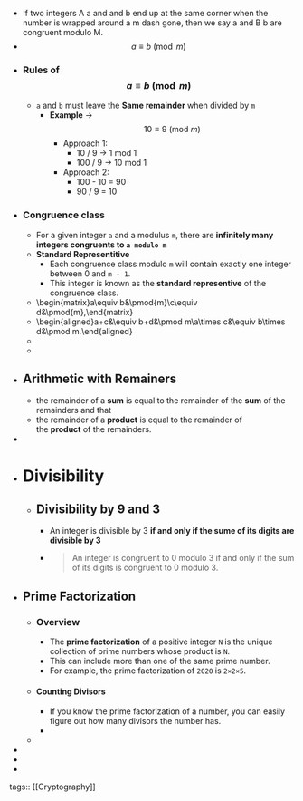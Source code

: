 - If two integers A a and and b end up at the same corner when the number is wrapped around a m dash gone, then we say a and B b are congruent modulo M.
- $$a \equiv b \pmod{m}$$
- ### Rules of $$a \equiv b \pmod{m}$$
	- `a` and `b` must leave the **Same remainder** when divided by `m`
		- **Example** -> $$10 \equiv 9 \: (\text{mod } m)$$
			- Approach 1:
				- 10 / 9 -> 1 mod 1
				- 100 / 9 -> 10 mod 1
			- Approach 2:
				- 100 - 10 = 90
				- 90 / 9 = 10
- ### Congruence class
	- For a given integer `a` and a modulus `m`, there are **infinitely many integers congruents to `a modulo m`**
	- **Standard Representitive**
		- Each congruence class modulo `m` will contain exactly one integer between 0 and `m - 1`.
		- This integer is known as the **standard representive** of the congruence class.
	- \begin{matrix}a\equiv b&\pmod{m}\\c\equiv d&\pmod{m},\end{matrix}
	- \begin{aligned}a+c&\equiv b+d&\pmod m\\a\times c&\equiv b\times d&\pmod m.\end{aligned}
	-
	-
- ## Arithmetic with Remainers
	- the remainder of a **sum** is equal to the remainder of the **sum** of the remainders and that
	- the remainder of a **product** is equal to the remainder of the **product** of the remainders.
-
- # Divisibility
	- ## Divisibility by 9 and 3
		- An integer is divisible by 3 **if and only if the sume of its digits are divisible by 3**
		- > An integer is congruent to 0 modulo 3 if and only if the sum of its digits is congruent to 0 modulo 3.
- ## Prime Factorization
	- ### Overview
		- The **prime factorization** of a positive integer `N` is the unique collection of prime numbers whose product is `N`.
		- This can include more than one of the same prime number.
		- For example, the prime factorization of `2020` is `2×2×5`.
	- #### Counting Divisors
		- If you know the prime factorization of a number, you can easily figure out how many divisors the number has.
		-
	-
-
-
-
tags:: [[Cryptography]]
